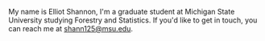 My name is Elliot Shannon,
I'm a graduate student at Michigan State University studying Forestry and Statistics. 
If you'd like to get in touch, you can reach me at shann125@msu.edu. 
